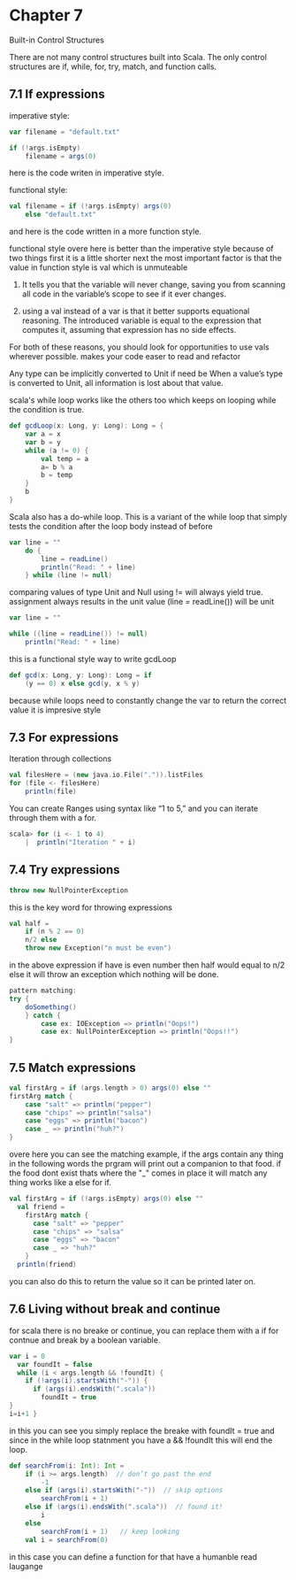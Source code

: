 # Chapter 7

Built-in Control Structures


There are not many control structures built into Scala.
The only control structures are if, while, for, try, match, and function calls.

## 7.1 If expressions

imperative style:

```scala
var filename = "default.txt"

if (!args.isEmpty)
    filename = args(0)
```

here is the code writen in imperative style.

functional style:

```scala
val filename = if (!args.isEmpty) args(0)
    else "default.txt"
```

and here is the code written in a more function style.

functional style overe here is better than the imperative style because of two things
first it is a little shorter
next the most important factor is that the value in function style is val which is unmuteable

1) It tells you that the variable will never change, saving you from scanning all code in the variable’s
   scope to see if it ever changes.

2) using a val instead of a var is that it better supports equational reasoning.
   The introduced variable is equal to the expression that computes it, assuming that expression has no side effects.

For both of these reasons, you should look for opportunities to use vals wherever possible.
makes your code easer to read and refactor

Any type can be implicitly converted to Unit if need be
When a value’s type is converted to Unit, all information is lost about that value.

scala's while loop works like the others too which keeps on looping while the condition is true.

```scala
def gcdLoop(x: Long, y: Long): Long = {
    var a = x
    var b = y
    while (a != 0) {
        val temp = a 
        a= b % a 
        b = temp
    }
    b
}
```

Scala also has a do-while loop.
This is a variant of the while loop that simply tests the condition after the loop body instead of before

```scala
var line = ""
    do {
        line = readLine()
        println("Read: " + line)
    } while (line != null)
```

comparing values of type Unit and Null using != will always yield true.
assignment always results in the unit value
(line = readLine()) will be unit

```scala
var line = ""

while ((line = readLine()) != null)
    println("Read: " + line)
```

this is a functional style way to write gcdLoop

```scala
def gcd(x: Long, y: Long): Long = if 
    (y == 0) x else gcd(y, x % y)
```

because while loops need to constantly change the var to return the correct value it is impresive style

## 7.3 For expressions

Iteration through collections

```scala
val filesHere = (new java.io.File(".")).listFiles
for (file <- filesHere)
    println(file)
```

You can create Ranges using syntax like “1 to 5,” and you can iterate through them with a for.

```scala
scala> for (i <- 1 to 4)
    |  println("Iteration " + i)
```

## 7.4 Try expressions

```scala
throw new NullPointerException
```

this is the key word for throwing expressions 

```scala
val half =
    if (n % 2 == 0)
    n/2 else
    throw new Exception("n must be even")
```

in the above expression if have is even number then half would equal to n/2
else it will throw an exception which nothing will be done.

```scala
pattern matching:
try {
    doSomething()
    } catch {
        case ex: IOException => println("Oops!")
        case ex: NullPointerException => println("Oops!!")
}
```

## 7.5 Match expressions

```scala
val firstArg = if (args.length > 0) args(0) else ""
firstArg match {
    case "salt" => println("pepper")
    case "chips" => println("salsa")
    case "eggs" => println("bacon")
    case _ => println("huh?")
}
```

overe here you can see the matching example, if the args contain any thing in the following words
the prgram will print out a companion to that food. 
if the food dont exist thats where the "_" comes in place it will match any thing works like a else for if.

```scala
val firstArg = if (!args.isEmpty) args(0) else ""
  val friend =
    firstArg match {
      case "salt" => "pepper"
      case "chips" => "salsa"
      case "eggs" => "bacon"
      case _ => "huh?"
    }
  println(friend)
```

you can also do this to return the value so it can be printed later on.

## 7.6 Living without break and continue

for scala there is no breake or continue, you can replace them with a if for contnue and break by a boolean variable.

```scala
var i = 0
  var foundIt = false
  while (i < args.length && !foundIt) {
    if (!args(i).startsWith("-")) {
      if (args(i).endsWith(".scala"))
        foundIt = true
}
i=i+1 }
```

in this you can see you simply replace the breake with foundIt = true and since in the while loop statnment you have a && !foundIt this will end the loop.

```scala
def searchFrom(i: Int): Int =
    if (i >= args.length)  // don’t go past the end
        -1
    else if (args(i).startsWith("-"))  // skip options
        searchFrom(i + 1)
    else if (args(i).endsWith(".scala"))  // found it!
        i
    else
        searchFrom(i + 1)   // keep looking
    val i = searchFrom(0)
```
in this case you can define a function for that have a humanble read laugange

 